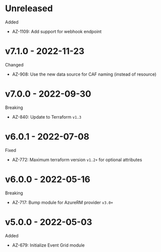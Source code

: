 # Unreleased

Added
  * AZ-1109: Add support for webhook endpoint

# v7.1.0 - 2022-11-23

Changed
  * AZ-908: Use the new data source for CAF naming (instead of resource)

# v7.0.0 - 2022-09-30

Breaking
  * AZ-840: Update to Terraform `v1.3`

# v6.0.1 - 2022-07-08

Fixed
  * AZ-772: Maximum terraform version `v1.2+` for optional attributes

# v6.0.0 - 2022-05-16

Breaking
  * AZ-717: Bump module for AzureRM provider `v3.0+`

# v5.0.0 - 2022-05-03

Added
  * AZ-679: Initialize Event Grid module
